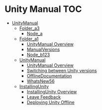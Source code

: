 Unity Manual TOC
================

 - [UnityManual]()
	 - [Folder_a3]()
		 - [Node_a](Nodea.md)
	 - [Folder_a1]()
		 - [UnityManual Overview](UnityManual.md)
		 - [ManualVersions](ManualVersions.md)
		 - [Node_b123](Nodeb.md)
	 - [UnityManual]()
		 - [UnityManual Overview](UnityManual_1.md)
		 - [Switching between Unity versions](SwitchingDocumentationVersions.md)
		 - [OfflineDocumentation](OfflineDocumentation.md)
		 - [WhatsNew56](WhatsNew56.md)
	 - [InstallingUnity]()
		 - [InstallingUnity Overview](InstallingUnity.md)
		 - [Leave Feedback](LeaveFeedback.md)
		 - [Deploying Unity Offline](DeployingUnityOffline.md)

